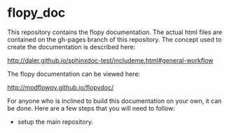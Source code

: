 flopy_doc
=========

This repository contains the flopy documentation.  The actual html files are contained on the gh-pages branch of this repository.  The concept used to create the documentation is described here:

http://daler.github.io/sphinxdoc-test/includeme.html#general-workflow

The flopy documentation can be viewed here:

http://modflowpy.github.io/flopydoc/

For anyone who is inclined to build this documentation on your own, it can be done.  Here are a few steps that you will need to follow:

  * setup the main repository.  
